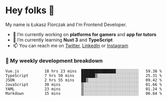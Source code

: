 # Hey folks 👋

My name is Łukasz Florczak and I'm Frontend Developer. 

- 🔭 I’m currently working on **platforms for gamers** and **app for tutors**
- 🌱 I’m currently learning **Nuxt 3** and **TypeScript**
- 📫 You can reach me on [Twitter](https://twitter.com/lukaszflorczak), [LinkedIn](https://pl.linkedin.com/in/lukasz-florczak) or [Instagram](https://instagram.com/lukaszflorczak)


### 🧮 My weekly development breakdown

<!--START_SECTION:waka-->

```text
Vue.js           18 hrs 23 mins  ███████████████░░░░░░░░░░   59.38 %
TypeScript       7 hrs 50 mins   ██████▒░░░░░░░░░░░░░░░░░░   25.31 %
JSON             2 hrs 55 mins   ██▒░░░░░░░░░░░░░░░░░░░░░░   09.42 %
JavaScript       30 mins         ▒░░░░░░░░░░░░░░░░░░░░░░░░   01.66 %
YAML             23 mins         ▒░░░░░░░░░░░░░░░░░░░░░░░░   01.24 %
Markdown         15 mins         ▒░░░░░░░░░░░░░░░░░░░░░░░░   00.84 %
```

<!--END_SECTION:waka-->

<!--
**lukaszflorczak/lukaszflorczak** is a ✨ _special_ ✨ repository because its `README.md` (this file) appears on your GitHub profile.

Here are some ideas to get you started:

- 🔭 I’m currently working on ...
- 🌱 I’m currently learning ...
- 👯 I’m looking to collaborate on ...
- 🤔 I’m looking for help with ...
- 💬 Ask me about ...
- 📫 How to reach me: ...
- 😄 Pronouns: ...
- ⚡ Fun fact: ...
-->
